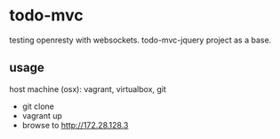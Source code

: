 todo-mvc
==============
testing openresty with websockets. todo-mvc-jquery project as a base.

usage
--------------
host machine (osx): vagrant, virtualbox, git

- git clone 
- vagrant up
- browse to http://172.28.128.3
